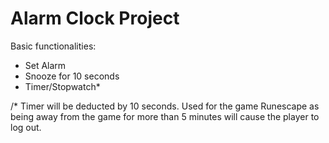 # Alarm Clock Project
Basic functionalities:
- Set Alarm
- Snooze for 10 seconds
- Timer/Stopwatch*

/* Timer will be deducted by 10 seconds. Used for the game Runescape as being away from the game for more than 5 minutes will cause the player to log out.
